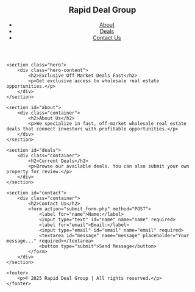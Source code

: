 <!DOCTYPE html>
<html lang="en">
<head>
    <meta charset="UTF-8">
    <meta name="viewport" content="width=device-width, initial-scale=1.0">
    <title>Rapid Deal Group - Wholesale Real Estate</title>
    <link rel="stylesheet" href="style.css">
</head>
<body>
    <header>
        <nav>
            <div class="logo">
                <h1>Rapid Deal Group</h1>
            </div>
            <ul>
                <li><a href="#about">About</a></li>
                <li><a href="#deals">Deals</a></li>
                <li><a href="#contact">Contact Us</a></li>
            </ul>
        </nav>
    </header>

    <section class="hero">
        <div class="hero-content">
            <h2>Exclusive Off-Market Deals Fast</h2>
            <p>Get exclusive access to wholesale real estate opportunities.</p>
        </div>
    </section>

    <section id="about">
        <div class="container">
            <h2>About Us</h2>
            <p>We specialize in fast, off-market wholesale real estate deals that connect investors with profitable opportunities.</p>
        </div>
    </section>

    <section id="deals">
        <div class="container">
            <h2>Current Deals</h2>
            <p>Browse our available deals. You can also submit your own property for review.</p>
        </div>
    </section>

    <section id="contact">
        <div class="container">
            <h2>Contact Us</h2>
            <form action="submit_form.php" method="POST">
                <label for="name">Name:</label>
                <input type="text" id="name" name="name" required>
                <label for="email">Email:</label>
                <input type="email" id="email" name="email" required>
                <textarea id="message" name="message" placeholder="Your message..." required></textarea>
                <button type="submit">Send Message</button>
            </form>
        </div>
    </section>

    <footer>
        <p>© 2025 Rapid Deal Group | All rights reserved.</p>
    </footer>
</body>
</html>
